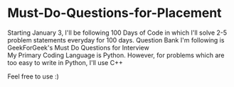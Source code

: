 # Must-Do-Questions-for-Placement
Starting January 3, I'll be following 100 Days of Code in which I'll solve 2-5 problem statements everyday for 100 days. Question Bank I'm following is GeekForGeek's Must Do Questions for Interview <br>
My Primary Coding Language is Python. However, for problems which are too easy to write in Python, I'll use C++

Feel free to use :)
